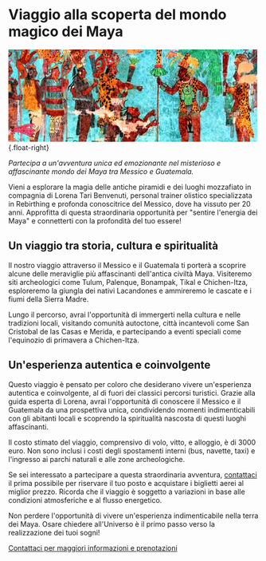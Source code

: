 # Viaggio alla scoperta del mondo magico dei Maya

![Affreschi di Bonampak](/assets/images/bonampak.jpg){.float-right}

_Partecipa a un'avventura unica ed emozionante nel misterioso e affascinante mondo dei Maya tra Messico e Guatemala._

Vieni a esplorare la magia delle antiche piramidi e dei luoghi mozzafiato in compagnia di Lorena Tari Benvenuti, personal trainer olistico specializzata in Rebirthing e profonda conoscitrice del Messico, dove ha vissuto per 20 anni. Approfitta di questa straordinaria opportunità per "sentire l'energia dei Maya" e connetterti con la profondità del tuo essere!

## Un viaggio tra storia, cultura e spiritualità

Il nostro viaggio attraverso il Messico e il Guatemala ti porterà a scoprire alcune delle meraviglie più affascinanti dell'antica civiltà Maya. Visiteremo siti archeologici come Tulum, Palenque, Bonampak, Tikal e Chichen-Itza, esploreremo la giungla dei nativi Lacandones e ammireremo le cascate e i fiumi della Sierra Madre.

Lungo il percorso, avrai l'opportunità di immergerti nella cultura e nelle tradizioni locali, visitando comunità autoctone, città incantevoli come San Cristobal de las Casas e Merida, e partecipando a eventi speciali come l'equinozio di primavera a Chichen-Itza.

## Un'esperienza autentica e coinvolgente

Questo viaggio è pensato per coloro che desiderano vivere un'esperienza autentica e coinvolgente, al di fuori dei classici percorsi turistici. Grazie alla guida esperta di Lorena, avrai l'opportunità di conoscere il Messico e il Guatemala da una prospettiva unica, condividendo momenti indimenticabili con gli abitanti locali e scoprendo la spiritualità nascosta di questi luoghi affascinanti.

Il costo stimato del viaggio, comprensivo di volo, vitto, e alloggio, è di 3000 euro. Non sono inclusi i costi degli spostamenti interni (bus, navette, taxi) e l'ingresso ai parchi naturali e alle zone archeologiche.

Se sei interessato a partecipare a questa straordinaria avventura, [contattaci](/contatto) il prima possibile per riservare il tuo posto e acquistare i biglietti aerei al miglior prezzo. Ricorda che il viaggio è soggetto a variazioni in base alle condizioni atmosferiche e al flusso energetico.

Non perdere l'opportunità di vivere un'esperienza indimenticabile nella terra dei Maya. Osare chiedere all'Universo è il primo passo verso la realizzazione dei tuoi sogni!

[Contattaci per maggiori informazioni e prenotazioni](/contatto)
